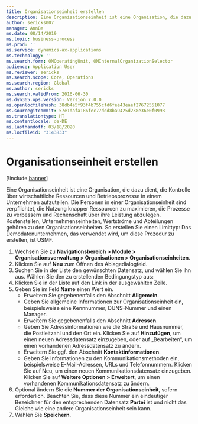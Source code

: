 ```yaml
---
title: Organisationseinheit erstellen
description: Eine Organisationseinheit ist eine Organisation, die dazu dient, die Kontrolle über wirtschaftliche Ressourcen und Betriebsprozesse in einem Unternehmen aufzuteilen.
author: sericks007
manager: AnnBe
ms.date: 08/14/2019
ms.topic: business-process
ms.prod: ''
ms.service: dynamics-ax-applications
ms.technology: ''
ms.search.form: OMOperatingUnit, OMInternalOrganizationSelector
audience: Application User
ms.reviewer: sericks
ms.search.scope: Core, Operations
ms.search.region: Global
ms.author: sericks
ms.search.validFrom: 2016-06-30
ms.dyn365.ops.version: Version 7.0.0
ms.openlocfilehash: 38db4a5f93f4b755cfd6fee43eaef27672551077
ms.sourcegitcommit: 57e1dafa186fec77ddd8ba9425d238e36e0f0998
ms.translationtype: HT
ms.contentlocale: de-DE
ms.lasthandoff: 03/18/2020
ms.locfileid: "3143833"
---
```

# <a name="create-an-operating-unit"></a>Organisationseinheit erstellen

[!include [banner](../../includes/banner.md)]

Eine Organisationseinheit ist eine Organisation, die dazu dient, die Kontrolle über wirtschaftliche Ressourcen und Betriebsprozesse in einem Unternehmen aufzuteilen. Die Personen in einer Organisationseinheit sind verpflichtet, die Nutzung knapper Ressourcen zu maximieren, die Prozesse zu verbessern und Rechenschaft über ihre Leistung abzulegen. Kostenstellen, Unternehmenseinheiten, Wertströme und Abteilungen gehören zu den Organisationseinheiten. So erstellen Sie einen Limittyp: Das Demodatenunternehmen, das verwendet wird, um diese Prozedur zu erstellen, ist USMF.

1. Wechseln Sie zu **Navigationsbereich > Module > Organisationsverwaltung > Organisationen > Organisationseinheiten**.
2. Klicken Sie auf **Neu** zum Öffnen des Ablagedialogfeld.
3. Suchen Sie in der Liste den gewünschten Datensatz, und wählen Sie ihn aus. Wählen Sie den zu erstellenden Bedingungstyp aus:  
4. Klicken Sie in der Liste auf den Link in der ausgewählten Zeile.
5. Geben Sie im Feld **Name** einen Wert ein.
    + Erweitern Sie gegebenenfalls den Abschnitt **Allgemein**.  
    + Geben Sie allgemeine Informationen zur Organisationseinheit ein, beispielsweise eine Kennnummer, DUNS-Nummer und einen Manager.    
    + Erweitern Sie gegebenenfalls den Abschnitt **Adressen**.  
    + Geben Sie Adressinformationen wie die Straße und Hausnummer, die Postleitzahl und den Ort ein. Klicken Sie auf **Hinzufügen**, um einen neuen Adressdatensatz einzugeben, oder auf „Bearbeiten“, um einen vorhandenen Adressdatensatz zu ändern.   
    + Erweitern Sie ggf. den Abschnitt **Kontaktinformationen**.  
    + Geben Sie Informationen zu den Kommunikationsmethoden ein, beispielsweise E-Mail-Adressen, URLs und Telefonnummern. Klicken Sie auf Neu, um einen neuen Kommunikationsdatensatz einzugeben. Klicken Sie auf **Weitere Optionen > Erweitert**, um einen vorhandenen Kommunikationsdatensatz zu ändern.   
6. Optional ändern Sie die **Nummer der Organisationseinheit**, sofern erforderlich. Beachten Sie, dass diese Nummer ein eindeutiger Bezeichner für den entsprechenden Datensatz **Partei** ist und nicht das Gleiche wie eine andere Organisationseinheit sein kann.
7. Wählen Sie **Speichern**.
